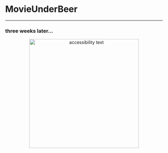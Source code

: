 # MovieUnderBeer




____
### three weeks later...

<p align="center">
  <img src="https://disk.yandex.ru/i/-yTTrF33faXx4w" width="350" alt="accessibility text">
</p>
